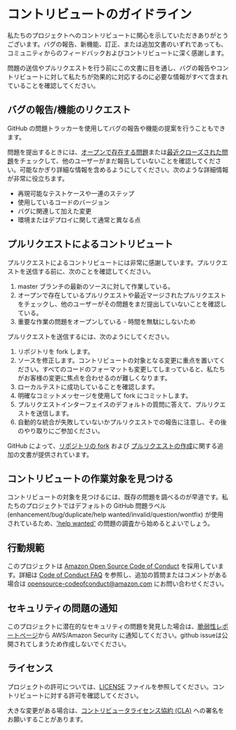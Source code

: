 # コントリビュートのガイドライン

私たちのプロジェクトへのコントリビュートに関心を示していただきありがとうございます。バグの報告、新機能、訂正、または追加文書のいずれであっても、コミュニティからのフィードバックおよびコントリビュートに深く感謝します。

問題の送信やプルリクエストを行う前にこの文書に目を通し、バグの報告やコントリビュートに対して私たちが効果的に対応するのに必要な情報がすべて含まれていることを確認してください。

## バグの報告/機能のリクエスト

GitHub の問題トラッカーを使用してバグの報告や機能の提案を行うこともできます。

問題を提出するときには、[オープンで存在する問題](https://github.com/aws-samples/aws-security-workshops-jp/issues)または[最近クローズされた問題](https://github.com/aws-samples/aws-security-workshops-jp/issues?utf8=%E2%9C%93&q=is%3Aissue+is%3Aclosed)をチェックして、他のユーザーがまだ報告していないことを確認してください。可能なかぎり詳細な情報を含めるようにしてください。次のような詳細情報が非常に役立ちます。

* 再現可能なテストケースや一連のステップ
* 使用しているコードのバージョン
* バグに関連して加えた変更
* 環境またはデプロイに関して通常と異なる点

## プルリクエストによるコントリビュート
プルリクエストによるコントリビュートには非常に感謝しています。プルリクエストを送信する前に、次のことを確認してください。

1. master ブランチの最新のソースに対して作業している。
2. オープンで存在しているプルリクエストや最近マージされたプルリクエストをチェックし、他のユーザーがその問題をまだ提出していないことを確認している。
3. 重要な作業の問題をオープンしている - 時間を無駄にしないため

プルリクエストを送信するには、次のようにしてください。

1.  リポジトリを fork します。
2.  ソースを修正します。コントリビュートの対象となる変更に重点を置いてください。すべてのコードのフォーマットも変更してしまっていると、私たちがお客様の変更に焦点を合わせるのが難しくなります。
3.  ローカルテストに成功していることを確認します。
4.  明確なコミットメッセージを使用して fork にコミットします。
5.  プルリクエストインターフェイスのデフォルトの質問に答えて、プルリクエストを送信します。
6.  自動的な統合が失敗していないかプルリクエストでの報告に注意し、その後のやり取りにご参加ください。

GitHub によって、[リポジトリの fork](https://help.github.com/articles/fork-a-repo/) および 
[プルリクエストの作成](https://help.github.com/articles/creating-a-pull-request/)に関する追加の文書が提供されています。


## コントリビュートの作業対象を見つける
コントリビュートの対象を見つけるには、既存の問題を調べるのが早道です。私たちのプロジェクトではデフォルトの GitHub 問題ラベル (enhancement/bug/duplicate/help wanted/invalid/question/wontfix) が使用されているため、['help wanted'](https://github.com/aws-samples/aws-security-workshops-jp/labels/help%20wanted) の問題の調査から始めるとよいでしょう。

## 行動規範
このプロジェクトは [Amazon Open Source Code of Conduct](https://aws.github.io/code-of-conduct) を採用しています。詳細は [Code of Conduct FAQ](https://aws.github.io/code-of-conduct-faq) を参照し、追加の質問またはコメントがある場合は opensource-codeofconduct@amazon.com にお問い合わせください。


## セキュリティの問題の通知
このプロジェクトに潜在的なセキュリティの問題を発見した場合は、[脆弱性レポートページ](http://aws.amazon.com/security/vulnerability-reporting/)から AWS/Amazon Security に通知してください。github  issueは公開されてしまうため作成しないでください。


## ライセンス

プロジェクトの許可については、[LICENSE](https://github.com/aws-samples/aws-security-workshops-jp/blob/master/LICENSE) ファイルを参照してください。コントリビュートに対する許可を確認してください。

大きな変更がある場合は、[コントリビュータライセンス協約 (CLA)](http://en.wikipedia.org/wiki/Contributor_License_Agreement) への署名をお願いすることがあります。